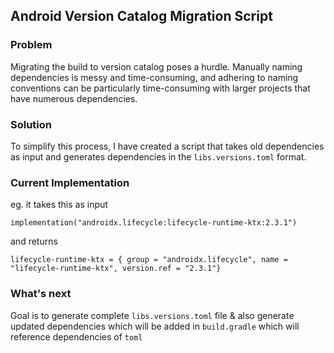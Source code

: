<!-- ABOUT THE PROJECT -->

## Android Version Catalog Migration Script

### Problem 
Migrating the build to version catalog poses a hurdle. Manually naming dependencies is messy and time-consuming, 
and adhering to naming conventions can be particularly time-consuming with larger projects that have numerous dependencies.

### Solution 
To simplify this process, I have created a script that takes old dependencies as input and generates dependencies in the `libs.versions.toml` format.

### Current Implementation 
eg. it takes this as input

```implementation("androidx.lifecycle:lifecycle-runtime-ktx:2.3.1")```


and returns


```lifecycle-runtime-ktx = { group = "androidx.lifecycle", name = "lifecycle-runtime-ktx", version.ref = "2.3.1"}```


### What's next
Goal is to generate complete `libs.versions.toml` file & also generate updated dependencies which will be added in `build.gradle` which will reference dependencies of `toml`

